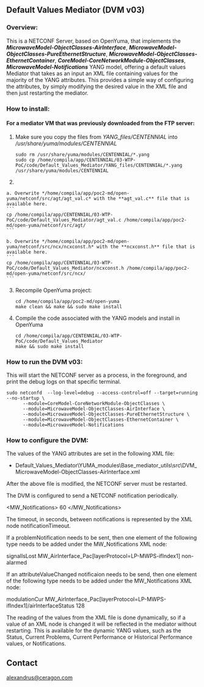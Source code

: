 ## Default Values Mediator (DVM v03)

### Overview:
This is a NETCONF Server, based on OpenYuma, that implements the **_MicrowaveModel-ObjectClasses-AirInterface_**, **_MicrowaveModel-ObjectClasses-PureEthernetStructure_**, **_MicrowaveModel-ObjectClasses-EthernetContainer_**, **_CoreModel-CoreNetworkModule-ObjectClasses_**, **_MicrowaveModel-Notifications_** YANG model, offering a default values Mediator that takes as an input an XML file containing values for the majority of the YANG attributes. This provides a simple way of configuring the attributes, by simply modifying the desired value in the XML file and then just restarting the mediator.

### How to install:
#### For a mediator VM that was previously downloaded from the FTP server:

1. Make sure you copy the files from *YANG_files/CENTENNIAL* into */usr/share/yuma/modules/CENTENNIAL*

	```
	sudo rm /usr/share/yuma/modules/CENTENNIAL/*.yang
	sudo cp /home/compila/app/CENTENNIAL/03-WTP-PoC/code/Default_Values_Mediator/YANG_files/CENTENNIAL/*.yang /usr/share/yuma/modules/CENTENNIAL
	```

2. 

	a. Overwrite */home/compila/app/poc2-md/open-yuma/netconf/src/agt/agt_val.c* with the **agt_val.c** file that is available here.
	```
	cp /home/compila/app/CENTENNIAL/03-WTP-PoC/code/Default_Values_Mediator/agt_val.c /home/compila/app/poc2-md/open-yuma/netconf/src/agt/
	```

	b. Overwrite */home/compila/app/poc2-md/open-yuma/netconf/src/ncx/ncxconst.h* with the **ncxconst.h** file that is available here.
	```
	cp /home/compila/app/CENTENNIAL/03-WTP-PoC/code/Default_Values_Mediator/ncxconst.h /home/compila/app/poc2-md/open-yuma/netconf/src/ncx/
	```

3. Recompile OpenYuma project:
	```
	cd /home/compila/app/poc2-md/open-yuma
	make clean && make && sudo make install
	```

4. Compile the code associated with the YANG models and install in OpenYuma
	```
	cd /home/compila/app/CENTENNIAL/03-WTP-PoC/code/Default_Values_Mediator
	make && sudo make install
	```

### How to run the DVM v03:

This will start the NETCONF server as a process, in the foreground, and print the debug logs on that specific terminal.
```
sudo netconfd  --log-level=debug --access-control=off --target=running --no-startup \
	  --module=CoreModel-CoreNetworkModule-ObjectClasses \
	  --module=MicrowaveModel-ObjectClasses-AirInterface \
	  --module=MicrowaveModel-ObjectClasses-PureEthernetStructure \
	  --module=MicrowaveModel-ObjectClasses-EthernetContainer \
	  --module=MicrowaveModel-Notifications
```


### How to configure the DVM:

The values of the YANG attributes are set in the following XML file:

- Default_Values_Mediator\YUMA_modules\Base_mediator_utils\src\DVM_MicrowaveModel-ObjectClasses-AirInterface.xml

After the above file is modified, the NETCONF server must be restarted.

The DVM is configured to send a NETCONF notification periodically. 

<MW_Notifications>
  <notificationTimeout>60</notificationTimeout>
</MW_Notifications>

The timeout, in seconds, between notifications is represented by the XML node notificationTimeout.

If a problemNotification needs to be sent, then one element of the following type needs to be added under the MW_Notifications XML node:

<problemNotification>
    <problemName>signalIsLost</problemName>
    <objIdRef>MW_AirInterface_Pac[layerProtocol=LP-MWPS-ifIndex1]</objIdRef>
    <severity>non-alarmed</severity>
  </problemNotification>

 If an attributeValueChanged notificaion needs to be send, then one element of the following type needs to be added under the MW_Notifications XML node:

 <attributeValueChangedNotification>
   <attributeName>modulationCur</attributeName>
   <objIdRef>MW_AirInterface_Pac[layerProtocol=LP-MWPS-ifIndex1]/airInterfaceStatus</objIdRef>
   <newValue>128</newValue>
 </attributeValueChangedNotification>

 The reading of the values from the XML file is done dynamically, so if a value of an XML node is changed it will be reflected in the mediator without restarting. This is available for the dynamic YANG values, such as the Status, Current Problems, Current Performance or Historical Performance values, or Notifications.

Contact
-------

alexandrus@ceragon.com



